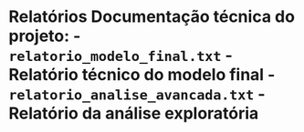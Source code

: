 # Relatórios Documentação técnica do projeto: - `relatorio_modelo_final.txt` - Relatório técnico do modelo final - `relatorio_analise_avancada.txt` - Relatório da análise exploratória